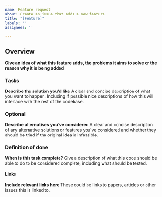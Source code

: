 ```yaml
---
name: Feature request
about: Create an issue that adds a new feature
title: "[Feature]"
labels: ''
assignees: ''

---
```


## Overview
**Give an idea of what this feature adds, the problems it aims to solve or the reason why it is being added**

### Tasks
**Describe the solution you'd like**
A clear and concise description of what you want to happen. Including if possible nice descriptions of how this will interface with the rest of the codebase.

### Optional
**Describe alternatives you've considered**
A clear and concise description of any alternative solutions or features you've considered and whether they should be tried if the original idea is infeasible.

### Definition of done
**When is this task complete?**
Give a description of what this code should be able to do to be considered complete, including what should be tested.

#### Links
**Include relevant links here**
These could be links to papers, articles or other issues this is linked to.
